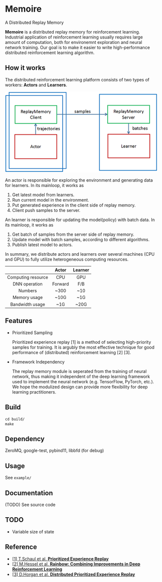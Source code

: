# Memoire
A Distributed Replay Memory

**Memoire** is a distributed replay memory for reinforcement learning. Industrial application of reinforcement learning usually requires large amount of computation, both for environemnt exploration and neural network training. Our goal is to make it easier to write high-performance distributed reinforcement learning algorithm.

## How it works

The distributed reinforcement learning platform consists of two types of workers: **Actors** and **Learners**.

![DistRL](/docs/imgs/DistRL.png "Framework of Distributed RL")

An actor is responsible for exploring the environment and generating data for learners. In its mainloop, it works as
1. Get latest model from learners.
2. Run current model in the environment.
3. Put generated experience in the client side of replay memory.
4. Client push samples to the server.

An learner is responsible for updating the model(policy) with batch data. In its mainloop, it works as
1. Get batch of samples from the server side of replay memory.
2. Update model with batch samples, according to different algorithms.
3. Publish latest model to actors.

In summary, we distribute actors and learners over several machines (CPU and GPU) to fully utilize heterogeneous computing resources.

|      | Actor | Learner |
|:----:|:-----:|:-------:|
|Computing resource| CPU | GPU |
|DNN operation | Forward | F/B |
|Numbers | ~300 | ~10 |
|Memory usage | ~10G | ~1G |
|Bandwidth usage | ~1G | ~20G |

## Features
+ Prioritized Sampling

  Prioritized experience replay [1] is a method of selecting high-priority samples for training. It is argubly the most effective technique for good performance of (distributed) reinforcement learning [2] [3].

+ Framework Independency

  The replay memory module is seperated from the training of neural network, thus making it independent of the deep learning framework used to implement the neural network (e.g. TensorFlow, PyTorch, etc.). We hope the modulized design can provide more flexibility for deep learning practitioners.

## Build
```shell
cd build/
make
```

## Dependency
ZeroMQ, google-test, pybind11, libbfd (for debug)

## Usage
See `example/`

## Documentation
(TODO) See source code

## TODO
+ Variable size of state

## Reference
+ [[1] T.Schaul et al. **Prioritized Experience Replay**](https://arxiv.org/abs/1511.05952)
+ [[2] M.Hessel et al. **Rainbow: Combining Improvements in Deep Reinforcement Learning**](https://arxiv.org/abs/1710.02298)
+ [[3] D.Horgan et al. **Distributed Prioritized Experience Replay**](https://arxiv.org/abs/1803.00933)
